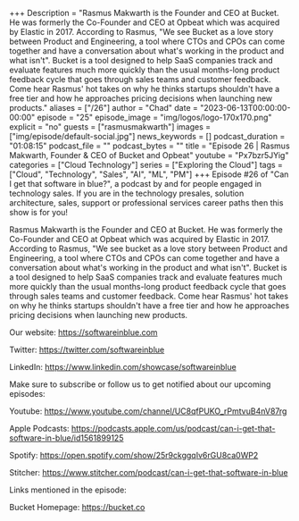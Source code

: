 +++
Description = "Rasmus Makwarth is the Founder and CEO at Bucket. He was formerly the Co-Founder and CEO at Opbeat which was acquired by Elastic in 2017. According to Rasmus, \"We see Bucket as a love story between Product and Engineering, a tool where CTOs and CPOs can come together and have a conversation about what's working in the product and what isn't\". Bucket is a tool designed to help SaaS companies track and evaluate features much more quickly than the usual months-long product feedback cycle that goes through sales teams and customer feedback. Come hear Rasmus' hot takes on why he thinks startups shouldn't have a free tier and how he approaches pricing decisions when launching new products."
aliases = ["/26"]
author = "Chad"
date = "2023-06-13T00:00:00-00:00"
episode = "25"
episode_image = "img/logos/logo-170x170.png"
explicit = "no"
guests = ["rasmusmakwarth"]
images = ["img/episode/default-social.jpg"]
news_keywords = []
podcast_duration = "01:08:15"
podcast_file = ""
podcast_bytes = ""
title = "Episode 26 | Rasmus Makwarth, Founder & CEO of Bucket and Opbeat"
youtube = "Px7bzr5JYig"
categories = ["Cloud Technology"]
series = ["Exploring the Cloud"]
tags = ["Cloud", "Technology", "Sales", "AI", "ML", "PM"]
+++
Episode #26 of "Can I get that software in blue?", a podcast by and for people engaged in technology sales. If you are in the technology presales, solution architecture, sales, support or professional services career paths then this show is for you!

Rasmus Makwarth is the Founder and CEO at Bucket. He was formerly the Co-Founder and CEO at Opbeat which was acquired by Elastic in 2017. According to Rasmus, "We see bucket as a love story between Product and Engineering, a tool where CTOs and CPOs can come together and have a conversation about what's working in the product and what isn't". Bucket is a tool designed to help SaaS companies track and evaluate features much more quickly than the usual months-long product feedback cycle that goes through sales teams and customer feedback. Come hear Rasmus' hot takes on why he thinks startups shouldn't have a free tier and how he approaches pricing decisions when launching new products.

Our website: https://softwareinblue.com

Twitter: https://twitter.com/softwareinblue

LinkedIn: https://www.linkedin.com/showcase/softwareinblue

Make sure to subscribe or follow us to get notified about our upcoming episodes:

Youtube: https://www.youtube.com/channel/UC8qfPUKO_rPmtvuB4nV87rg

Apple Podcasts: https://podcasts.apple.com/us/podcast/can-i-get-that-software-in-blue/id1561899125

Spotify: https://open.spotify.com/show/25r9ckggqIv6rGU8ca0WP2

Stitcher: https://www.stitcher.com/podcast/can-i-get-that-software-in-blue

Links mentioned in the episode:

Bucket Homepage: https://bucket.co
